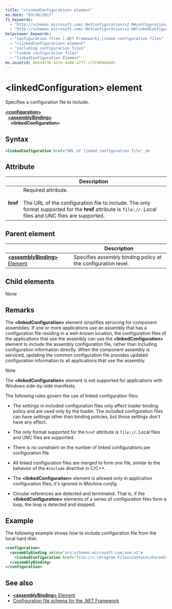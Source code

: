 ```yaml
---
title: "<linkedConfiguration> element"
ms.date: "03/30/2017"
f1_keywords: 
  - "http://schemas.microsoft.com/.NetConfiguration/v2.0#configuration/assemblyBinding/linkedConfiguration"
  - "http://schemas.microsoft.com/.NetConfiguration/v2.0#linkedConfiguration"
helpviewer_keywords: 
  - "configuration files [.NET Framework],linked configuration files"
  - "<linkedConfiguration> element"
  - "including configuration files"
  - "linked configuration files"
  - "linkedConfiguration Element"
ms.assetid: 8eb34f3b-427e-4288-a7ff-c73f489deb45
---
```


# \<linkedConfiguration> element

Specifies a configuration file to include.

[**\<configuration>**](configuration-element.md)   
&nbsp;&nbsp;[**\<assemblyBinding>**](assemblybinding-element-for-configuration.md)   
&nbsp;&nbsp;&nbsp;&nbsp;**\<linkedConfiguration>**

## Syntax

```xml
<linkedConfiguration href="URL of linked configuration file" />
```

## Attribute

|           | Description |
| --------- | ----------- |
| **href**  | Required attribute.<br><br>The URL of the configuration file to include. The only format supported for the **href** attribute is `file://`. Local files and UNC files are supported. |

## Parent element

|     | Description |
| --- | ----------- |
| [**\<assemblyBinding>** Element](assemblybinding-element-for-configuration.md) | Specifies assembly binding policy at the configuration level. |

## Child elements

None

## Remarks

The **\<linkedConfiguration>** element simplifies servicing for component assemblies. If one or more applications use an assembly that has a configuration file residing in a well-known location, the configuration files of the applications that use the assembly can use the **\<linkedConfiguration>** element to include the assembly configuration file, rather than including configuration information directly. When the component assembly is serviced, updating the common configuration file provides updated configuration information to all applications that use the assembly.

> [!NOTE]
> The **\<linkedConfiguration>** element is not supported for applications with Windows side-by-side manifests.

The following rules govern the use of linked configuration files:

- The settings in included configuration files only affect loader binding policy and are used only by the loader. The included configuration files can have settings other than binding policies, but those settings don't have any effect.

- The only format supported for the `href` attribute is `file://`. Local files and UNC files are supported.

- There is no constraint on the number of linked configurations per configuration file.

- All linked configuration files are merged to form one file, similar to the behavior of the `#include` directive in C/C++.

- The **\<linkedConfiguration>** element is allowed only in application configuration files; it's ignored in *Machine.config*.

- Circular references are detected and terminated. That is, if the **\<linkedConfiguration>** elements of a series of configuration files form a loop, the loop is detected and stopped.

## Example

The following example shows how to include configuration file from the local hard disk:

```xml
<configuration>
  <assemblyBinding xmlns="urn:schemas-microsoft-com:asm.v1">
    <linkedConfiguration href="file://c:\Program Files\Contoso\sharedConfig.xml"/>
  </assemblyBinding>
</configuration>
```

## See also

- [**\<assemblyBinding>** Element](assemblybinding-element-for-configuration.md)
- [Configuration file schema for the .NET Framework](index.md)
